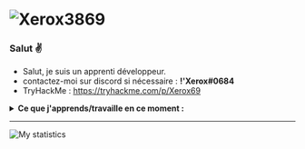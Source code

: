 # ![Xerox3869](https://github.com/Xerox3869/Xerox3869/blob/main/unnamed.jpg)

### Salut ✌
- Salut, je suis un apprenti développeur.
- contactez-moi sur discord si nécessaire : **!'Xerox#0684**
- TryHackMe : https://tryhackme.com/p/Xerox69

<details>
 <summary><strong>Ce que j'apprends/travaille en ce moment :</strong></summary>
   - Python <br/>
  - C++ <br/>
 - L'infosec <br/>
</details>

---
![My statistics](https://github-readme-stats.vercel.app/api?username=Xerox3869&show_icons=true&hide=["prs","issues","contribs"])
